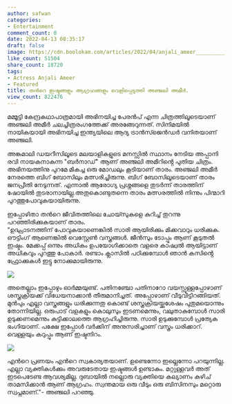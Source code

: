 ```yaml
---
author: safwan
categories:
- Entertainment
comment_count: 0
date: 2022-04-13 08:35:17
draft: false
image: https://cdn.boolokam.com/articles/2022/04/anjali_ameer___________-post-2022_04_11_15_21-860x1024.jpg
like_count: 51504
share_count: 18720
tags:
- Actress Anjali Ameer
- Featured
title: തൻറെ ഇഷ്ടങ്ങളും ആഗ്രഹങ്ങളും വെളിപ്പെടുത്തി അഞ്ജലി അമീർ.
view_count: 822476
---
```


മമ്മൂട്ടി കേന്ദ്രകഥാപാത്രമായി അഭിനയിച്ച പേരൻപ് എന്ന ചിത്രത്തിലൂടെയാണ് അഞ്ജലി അമീർ ചലച്ചിത്രരംഗത്തേക്ക് അരങ്ങേറുന്നത്. സിനിമയിൽ നായികയായി അഭിനയിച്ച ഇന്ത്യയിലെ ആദ്യ ട്രാൻസ്ജെൻഡർ വനിതയാണ് അഞ്ജലി.

അങ്കമാലി ഡയറീസിലൂടെ മലയാളികളുടെ മനസ്സിൽ സ്ഥാനം നേടിയ അപ്പാനി രവി നായകനാകുന്ന "ബർനാഡ്" ആണ് അഞ്ജലി അമീറിൻ്റെ പുതിയ ചിത്രം. അഭിനയത്തിനു പുറമേ മികച്ച ഒരു മോഡലും കൂടിയാണ് താരം. അഞ്ജലി അമീർ നേരത്തെ ബിഗ് ബോസിലും മത്സരിച്ചിരുന്നു. ബിഗ് ബോസിലൂടെയാണ് താരം ജനപ്രീതി നേടുന്നത്. എന്നാൽ ആരോഗ്യ പ്രശ്നങ്ങളെ തുടർന്ന് താരത്തിന് ഷോയിൽ തുടരാനായില്ല.അതുകൊണ്ടുതന്നെ താരം മത്സരത്തിൽ നിന്നും പിന്മാറി പുറത്തുപോവുകയായിരുന്നു.

  
ഇപ്പോഴിതാ തൻറെ ജീവിതത്തിലെ ചോയ്സുകളെ കുറിച്ച് തുറന്നു പറഞ്ഞിരിക്കുകയാണ് താരം.  
"ഉദ്ഘാടനത്തിന് പോവുകയാണെങ്കിൽ സാരി ആയിരിക്കും മിക്കവാറും ധരിക്കുക. ഔട്ടിംഗ് ആണെങ്കിൽ വെസ്റ്റേൺ വസ്ത്രങ്ങൾ. ജീൻസും ടോപ്പും ആണ് കൂടുതൽ ഇഷ്ടം. മേക്കപ്പ് ഒന്നും അധികം ഉപയോഗിക്കാതെ വളരെ കാഷ്വൽ ആയിട്ടാണ് അധികവും പുറത്തു പോകാർ. രണ്ടാം ക്ലാസിൽ പഠിക്കുമ്പോൾ ഞാൻ കസിൻ്റെ ഫ്രോക്കുകൾ ഇട്ടു നോക്കുമായിരുന്നു.

![](https://cdn.boolokam.com/articles/2022/04/anjali_ameer___________-post-2022_04_11_15_21-860x1024.jpg)

അതെല്ലാം ഇപ്പോഴും ഓർമ്മയുണ്ട്. പതിനഞ്ചോ പതിനാറോ വയസ്സുള്ളപ്പോഴാണ് ശസ്ത്രക്രിയക്ക് വിധേയനാക്കാൻ തീരുമാനിച്ചത്. അപ്പോഴാണ് വീടുവിട്ടിറങ്ങിയത്. മുൻപും എല്ലാ വസ്ത്രങ്ങളും ധരിക്കുന്നതു കൊണ്ട് ശസ്ത്രക്രിയയ്ക്കുശേഷം പുതുമയൊന്നും തോന്നിയില്ല. ഒരുപാട് വളകളും കൊലുസും ഇടണമെന്നും, വലുതാകുമ്പോൾ സാരി ഉടുക്കണമെന്നും കുട്ടിക്കാലത്തെ ആഗ്രഹിച്ചിരുന്നു. സാരി ഉടുക്കുമ്പോൾ പ്രത്യേക ഭംഗിയാണ്. പക്ഷേ ഇപ്പോൾ വർക്കിന് അനുസരിച്ചാണ് വസ്ത്രം ധരിക്കാറ്. വെള്ളയും കറുപ്പും ആണ് ഇഷ്ടനിറം.

![](https://cdn.boolokam.com/articles/2022/04/images-2022-04-13T140504.512.jpeg)

എൻറെ പ്രണയം എൻറെ സ്വകാര്യതയാണ്. ഉണ്ടെന്നോ ഇല്ലെന്നോ പറയുന്നില്ല. എല്ലാ വ്യക്തികൾക്കും അവരുടേതായ ഇഷ്ടങ്ങൾ ഉണ്ടാകും. മറ്റുള്ളവർ അത് ഇടപെടേണ്ട ആവശ്യമില്ല. ദുബായിൽ നല്ലൊരു വ്യക്തിയെ കല്യാണം കഴിച് താമസിക്കാൻ ആണ് ആഗ്രഹം. സ്വന്തമായ ഒരു വീടും ഒരു ബിസിനസും മറ്റൊരു സ്വപ്നമാണ്."- അഞ്ജലി പറഞ്ഞു.